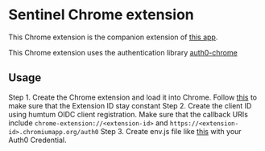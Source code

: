 # Sentinel Chrome extension

This Chrome extension is the companion extension of [this app](https://github.com/anhmiuhv/HumtumNodeExample/tree/master/sentinel).

This Chrome extension uses the authentication library [auth0-chrome](https://github.com/anhmiuhv/auth0-chrome)

## Usage

Step 1. Create the Chrome extension and load it into Chrome. Follow [this](https://developer.chrome.com/extensions/app_identity#copy_key) to make sure that the Extension ID stay constant
Step 2. Create the client ID using humtum OIDC client registration. Make sure that the callback URIs include `chrome-extension://<extension-id>` and `https://<extension-id>.chromiumapp.org/auth0`
Step 3. Create env.js file like [this](src/background/env.js) with your Auth0 Credential.
